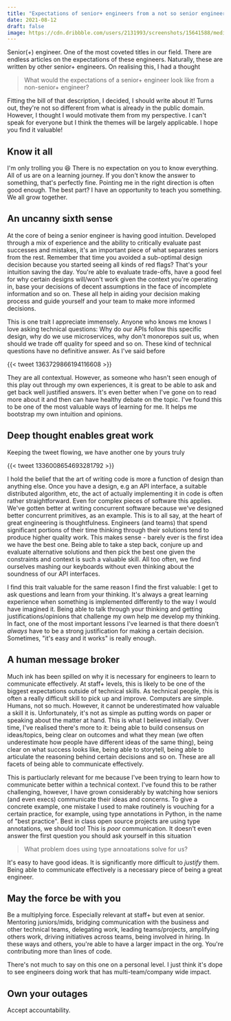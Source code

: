 ```yaml
---
title: "Expectations of senior+ engineers from a not so senior engineer"
date: 2021-08-12
draft: false
image: https://cdn.dribbble.com/users/2131993/screenshots/15641588/media/0ced4fa58f04d8c855c082d8c8738eb1.png?compress=1&resize=400x300
---
```


Senior(+) engineer. One of the most coveted titles in our field. There are endless articles on the
expectations of these engineers. Naturally, these are written by other senior+ engineers. On realising
this, I had a thought

> What would the expectations of a senior+ engineer look like from a non-senior+ engineer?

Fitting the bill of that description, I decided, I should write about it! Turns out, they're not so
different from what is already in the public domain. However, I thought I would motivate them from my
perspective. I can't speak for everyone but I think the themes will be largely applicable. I hope you
find it valuable!

## Know it all

I'm only trolling you 😆 There is no expectation on you to know everything. All of us are on a learning
journey. If you don't know the answer to something, that's perfectly fine. Pointing me in the right direction
is often good enough. The best part? I have an opportunity to teach you something. We all grow together.

## An uncanny sixth sense

At the core of being a senior engineer is having good intuition. Developed through a mix of experience
and the ability to critically evaluate past successes and mistakes, it's an important piece of what separates
seniors from the rest. Remember that time you avoided a sub-optimal design decision because you started
seeing all kinds of red flags? That's your intuition saving the day. You're able to evaluate trade-offs,
have a good feel for why certain designs will/won't work given the context you're operating in, base
your decisions of decent assumptions in the face of incomplete information and so on. These all help
in aiding your decision making process and guide yourself and your team to make more informed decisions.

This is one trait I appreciate immensely. Anyone who knows me knows I love asking technical questions:
Why do our APIs follow this specific design, why do we use microservices, why don't monorepos suit us,
when should we trade off quality for speed and so on. These kind of technical questions have no definitive
answer. As I've said before

{{< tweet 1363729866194116608 >}}

They are all contextual. However, as someone who hasn't seen enough of this play out through my own
experiences, it is great to be able to ask and get back well justified answers. It's even better when
I've gone on to read more about it and then can have healthy debate on the topic. I've found this to
be one of the most valuable ways of learning for me. It helps me bootstrap my own intuition and opinions.

## Deep thought enables great work

Keeping the tweet flowing, we have another one by yours truly

{{< tweet 1336008654693281792 >}}

I hold the belief that the art of writing code is more a function of design than anything else. Once
you have a design, e.g an API interface, a suitable distributed algorithm, etc, the act of actually
implementing it in code is often rather straightforward. Even for complex pieces of software this
applies. We've gotten better at writing concurrent software because we've designed better concurrent
primitives, as an example. This is to all say, at the heart of great engineering is thoughtfulness.
Engineers (and teams) that spend significant portions of their time thinking through their solutions
tend to produce higher quality work. This makes sense - barely ever is the first idea we have the best
one. Being able to take a step back, conjure up and evaluate alternative solutions and then pick the
best one given the constraints and context is such a valuable skill. All too often, we find ourselves
mashing our keyboards without even thinking about the soundness of our API interfaces.

I find this trait valuable for the same reason I find the first valuable: I get to ask questions and
learn from your thinking. It's always a great learning experience when something is implemented
differently to the way I would have imagined it. Being able to talk through your thinking and getting
justifications/opinions that challenge my own help me develop my thinking. In fact, one of the most
important lessons I've learned is that there doesn't *always* have to be a strong justification for
making a certain decision. Sometimes, "it's easy and it works" is really enough.

## A human message broker

Much ink has been spilled on why it is necessary for engineers to learn to communicate effectively. At
staff+ levels, this is likely to be one of the biggest expectations outside of technical skills. As
technical people, this is often a really difficult skill to pick up and improve. Computers are simple.
Humans, not so much. However, it cannot be underestimated how valuable a skill it is. Unfortunately,
it's not as simple as putting words on paper or speaking about the matter at hand. This is what I
believed initially. Over time, I've realised there's more to it: being able to build consensus on
ideas/topics, being clear on outcomes and what they mean (we often underestimate how people have different
ideas of the same thing), being clear on what success looks like, being able to storytell, being able
to articulate the reasoning behind certain decisions and so on. These are all facets of being able to
communicate effectively.

This is partiuclarly relevant for me because I've been trying to learn how to communicate better within
a technical context. I've found this to be rather challenging, however, I have grown considerably by
watching how seniors (and even execs) communicate their ideas and concerns. To give a concrete example,
one mistake I used to make routinely is vouching for a certain practice, for example, using type annotations
in Python, in the name of "best practice". Best in class open source projects are using type annotations,
we should too! This is *poor* communication. It doesn't even answer the first question you should ask
yourself in this situation

> What problem does using type annoatations solve for us?

It's easy to have good ideas. It is significantly more difficult to *justify* them. Being able to communicate
effectively is a necessary piece of being a great engineer.

## May the force be with you

Be a multiplying force. Especially relevant at staff+ but even at senior. Mentoring juniors/mids, bridging
communication with the business and other technical teams, delegating work, leading teams/projects,
amplifying others work, driving initiatives across teams, being involved in hiring. In these ways and
others, you're able to have a larger impact in the org. You're contributing more than lines of code.

There's not much to say on this one on a personal level. I just think it's dope to see engineers doing
work that has multi-team/company wide impact.

## Own your outages

Accept accountability.